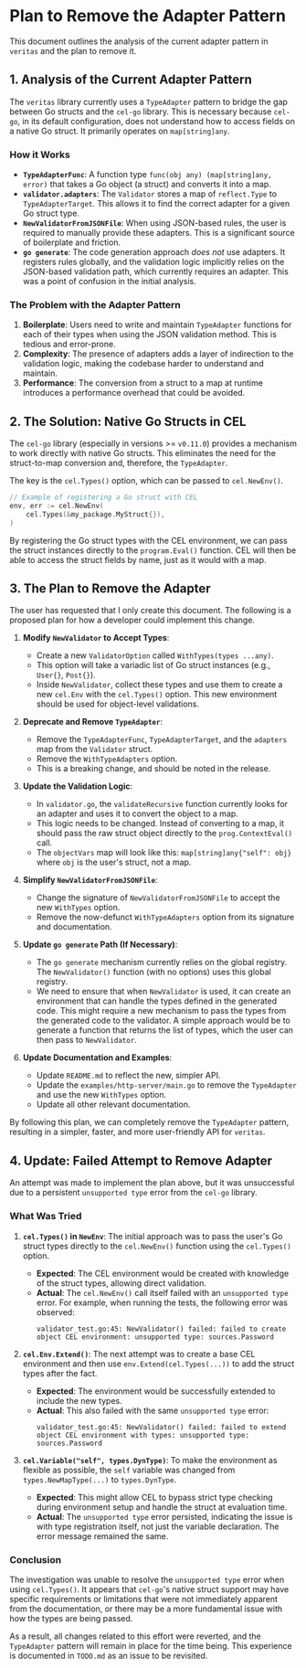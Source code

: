 # Plan to Remove the Adapter Pattern

This document outlines the analysis of the current adapter pattern in `veritas` and the plan to remove it.

## 1. Analysis of the Current Adapter Pattern

The `veritas` library currently uses a `TypeAdapter` pattern to bridge the gap between Go structs and the `cel-go` library. This is necessary because `cel-go`, in its default configuration, does not understand how to access fields on a native Go struct. It primarily operates on `map[string]any`.

### How it Works

- **`TypeAdapterFunc`**: A function type `func(obj any) (map[string]any, error)` that takes a Go object (a struct) and converts it into a map.
- **`validator.adapters`**: The `Validator` stores a map of `reflect.Type` to `TypeAdapterTarget`. This allows it to find the correct adapter for a given Go struct type.
- **`NewValidatorFromJSONFile`**: When using JSON-based rules, the user is required to manually provide these adapters. This is a significant source of boilerplate and friction.
- **`go generate`**: The code generation approach *does not* use adapters. It registers rules globally, and the validation logic implicitly relies on the JSON-based validation path, which currently requires an adapter. This was a point of confusion in the initial analysis.

### The Problem with the Adapter Pattern

1.  **Boilerplate**: Users need to write and maintain `TypeAdapter` functions for each of their types when using the JSON validation method. This is tedious and error-prone.
2.  **Complexity**: The presence of adapters adds a layer of indirection to the validation logic, making the codebase harder to understand and maintain.
3.  **Performance**: The conversion from a struct to a map at runtime introduces a performance overhead that could be avoided.

## 2. The Solution: Native Go Structs in CEL

The `cel-go` library (especially in versions >= `v0.11.0`) provides a mechanism to work directly with native Go structs. This eliminates the need for the struct-to-map conversion and, therefore, the `TypeAdapter`.

The key is the `cel.Types()` option, which can be passed to `cel.NewEnv()`.

```go
// Example of registering a Go struct with CEL
env, err := cel.NewEnv(
    cel.Types(&my_package.MyStruct{}),
)
```

By registering the Go struct types with the CEL environment, we can pass the struct instances directly to the `program.Eval()` function. CEL will then be able to access the struct fields by name, just as it would with a map.

## 3. The Plan to Remove the Adapter

The user has requested that I only create this document. The following is a proposed plan for how a developer could implement this change.

1.  **Modify `NewValidator` to Accept Types**:
    -   Create a new `ValidatorOption` called `WithTypes(types ...any)`.
    -   This option will take a variadic list of Go struct instances (e.g., `User{}`, `Post{}`).
    -   Inside `NewValidator`, collect these types and use them to create a new `cel.Env` with the `cel.Types()` option. This new environment should be used for object-level validations.

2.  **Deprecate and Remove `TypeAdapter`**:
    -   Remove the `TypeAdapterFunc`, `TypeAdapterTarget`, and the `adapters` map from the `Validator` struct.
    -   Remove the `WithTypeAdapters` option.
    -   This is a breaking change, and should be noted in the release.

3.  **Update the Validation Logic**:
    -   In `validator.go`, the `validateRecursive` function currently looks for an adapter and uses it to convert the object to a map.
    -   This logic needs to be changed. Instead of converting to a map, it should pass the raw struct object directly to the `prog.ContextEval()` call.
    -   The `objectVars` map will look like this: `map[string]any{"self": obj}` where `obj` is the user's struct, not a map.

4.  **Simplify `NewValidatorFromJSONFile`**:
    -   Change the signature of `NewValidatorFromJSONFile` to accept the new `WithTypes` option.
    -   Remove the now-defunct `WithTypeAdapters` option from its signature and documentation.

5.  **Update `go generate` Path (If Necessary)**:
    -   The `go generate` mechanism currently relies on the global registry. The `NewValidator()` function (with no options) uses this global registry.
    -   We need to ensure that when `NewValidator` is used, it can create an environment that can handle the types defined in the generated code. This might require a new mechanism to pass the types from the generated code to the validator. A simple approach would be to generate a function that returns the list of types, which the user can then pass to `NewValidator`.

6.  **Update Documentation and Examples**:
    -   Update `README.md` to reflect the new, simpler API.
    -   Update the `examples/http-server/main.go` to remove the `TypeAdapter` and use the new `WithTypes` option.
    -   Update all other relevant documentation.

By following this plan, we can completely remove the `TypeAdapter` pattern, resulting in a simpler, faster, and more user-friendly API for `veritas`.

## 4. Update: Failed Attempt to Remove Adapter

An attempt was made to implement the plan above, but it was unsuccessful due to a persistent `unsupported type` error from the `cel-go` library.

### What Was Tried

1.  **`cel.Types()` in `NewEnv`**: The initial approach was to pass the user's Go struct types directly to the `cel.NewEnv()` function using the `cel.Types()` option.
    -   **Expected**: The CEL environment would be created with knowledge of the struct types, allowing direct validation.
    -   **Actual**: The `cel.NewEnv()` call itself failed with an `unsupported type` error. For example, when running the tests, the following error was observed:
        ```
        validator_test.go:45: NewValidator() failed: failed to create object CEL environment: unsupported type: sources.Password
        ```

2.  **`cel.Env.Extend()`**: The next attempt was to create a base CEL environment and then use `env.Extend(cel.Types(...))` to add the struct types after the fact.
    -   **Expected**: The environment would be successfully extended to include the new types.
    -   **Actual**: This also failed with the same `unsupported type` error:
        ```
        validator_test.go:45: NewValidator() failed: failed to extend object CEL environment with types: unsupported type: sources.Password
        ```

3.  **`cel.Variable("self", types.DynType)`**: To make the environment as flexible as possible, the `self` variable was changed from `types.NewMapType(...)` to `types.DynType`.
    -   **Expected**: This might allow CEL to bypass strict type checking during environment setup and handle the struct at evaluation time.
    -   **Actual**: The `unsupported type` error persisted, indicating the issue is with type registration itself, not just the variable declaration. The error message remained the same.

### Conclusion

The investigation was unable to resolve the `unsupported type` error when using `cel.Types()`. It appears that `cel-go`'s native struct support may have specific requirements or limitations that were not immediately apparent from the documentation, or there may be a more fundamental issue with how the types are being passed.

As a result, all changes related to this effort were reverted, and the `TypeAdapter` pattern will remain in place for the time being. This experience is documented in `TODO.md` as an issue to be revisited.
